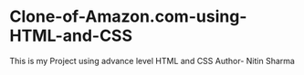 # Clone-of-Amazon.com-using-HTML-and-CSS
This is my Project using advance level HTML and CSS
Author- Nitin Sharma

